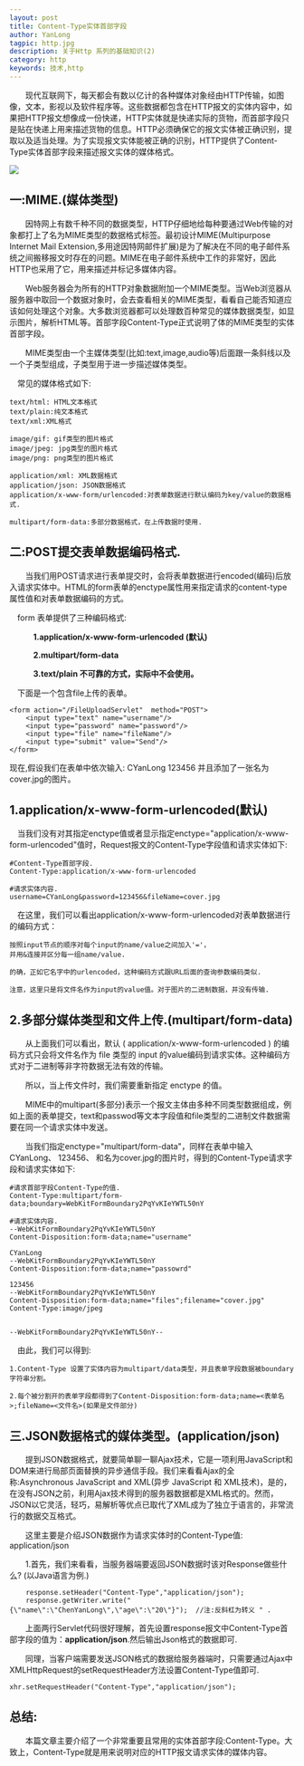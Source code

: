 ```yaml
---
layout: post
title: Content-Type实体首部字段
author: YanLong
tagpic: http.jpg
description: 关于Http 系列的基础知识(2)
category: http
keywords: 技术,http
---
```



&emsp;&emsp;现代互联网下，每天都会有数以亿计的各种媒体对象经由HTTP传输，如图像，文本，影视以及软件程序等。这些数据都包含在HTTP报文的实体内容中，如果把HTTP报文想像成一份快递，HTTP实体就是快递实际的货物，而首部字段只是贴在快递上用来描述货物的信息。HTTP必须确保它的报文实体被正确识别，提取以及适当处理。为了实现报文实体能被正确的识别，HTTP提供了Content-Type实体首部字段来描述报文实体的媒体格式。

<img src="http://7xtdq2.com1.z0.glb.clouddn.com/http_2_1.PNG">

一:MIME.(媒体类型)
--------------
&emsp;&emsp;因特网上有数千种不同的数据类型，HTTP仔细地给每种要通过Web传输的对象都打上了名为MIME类型的数据格式标签。最初设计MIME(Multipurpose Internet Mail Extension,多用途因特网邮件扩展)是为了解决在不同的电子邮件系统之间搬移报文时存在的问题。MIME在电子邮件系统中工作的非常好，因此HTTP也采用了它，用来描述并标记多媒体内容。

&emsp;&emsp;Web服务器会为所有的HTTP对象数据附加一个MIME类型。当Web浏览器从服务器中取回一个数据对象时，会去查看相关的MIME类型，看看自己能否知道应该如何处理这个对象。大多数浏览器都可以处理数百种常见的媒体数据类型，如显示图片，解析HTML等。首部字段Content-Type正式说明了体的MIME类型的实体首部字段。

&emsp;&emsp;MIME类型由一个主媒体类型(比如:text,image,audio等)后面跟一条斜线以及一个子类型组成，子类型用于进一步描述媒体类型。

&emsp;常见的媒体格式如下:
	
	text/html: HTML文本格式
	text/plain:纯文本格式
	text/xml:XML格式
	
	image/gif: gif类型的图片格式
	image/jpeg: jpg类型的图片格式
	image/png: png类型的图片格式
	
	application/xml: XML数据格式
	application/json: JSON数据格式
	application/x-www-form/urlencoded:对表单数据进行默认编码为key/value的数据格式.
	
	multipart/form-data:多部分数据格式，在上传数据时使用.


二:POST提交表单数据编码格式.
--------------------------

&emsp;&emsp;当我们用POST请求进行表单提交时，会将表单数据进行encoded(编码)后放入请求实体中。HTML的form表单的enctype属性用来指定请求的content-type属性值和对表单数据编码的方式。

&emsp;form 表单提供了三种编码格式:

&emsp;&emsp;&emsp;**1.application/x-www-form-urlencoded (默认)**

&emsp;&emsp;&emsp;**2.multipart/form-data**

&emsp;&emsp;&emsp;**3.text/plain 不可靠的方式，实际中不会使用。**

&emsp;下面是一个包含file上传的表单。

	<form action="/FileUploadServlet"  method="POST">
		<input type="text" name="username"/>
		<input type="password" name="password"/>
		<input type="file" name="fileName"/>
		<input type="submit" value="Send"/>
	</form>

现在,假设我们在表单中依次输入: CYanLong 123456 并且添加了一张名为cover.jpg的图片。

1.application/x-www-form-urlencoded(默认)
----
&emsp;当我们没有对其指定enctype值或者显示指定enctype="application/x-www-form-urlencoded"值时，Request报文的Content-Type字段值和请求实体如下:
	
	#Content-Type首部字段.
	Content-Type:application/x-www-form-urlencoded
	
	#请求实体内容.
	username=CYanLong&password=123456&fileName=cover.jpg

&emsp;在这里，我们可以看出application/x-www-form-urlencoded对表单数据进行的编码方式：
	
	按照input节点的顺序对每个input的name/value之间加入'='，
	并用&连接并区分每一组name/value.

	的确，正如它名字中的urlencoded，这种编码方式跟URL后面的查询参数编码类似.
	
	注意，这里只是将文件名作为input的value值。对于图片的二进制数据，并没有传输.

2.多部分媒体类型和文件上传.(multipart/form-data)
-----------------------------	
&emsp;&emsp;从上面我们可以看出，默认 ( application/x-www-form-urlencoded ) 的编码方式只会将文件名作为 file 类型的 input 的value编码到请求实体。这种编码方式对于二进制等非字符数据无法有效的传输。

&emsp;&emsp;所以，当上传文件时，我们需要重新指定 enctype 的值。

&emsp;&emsp;MIME中的multipart(多部分)表示一个报文主体由多种不同类型数据组成，例如上面的表单提交，text和passwod等文本字段值和file类型的二进制文件数据需要在同一个请求实体中发送。

&emsp;&emsp;当我们指定enctype="multipart/form-data"，同样在表单中输入 CYanLong、 123456、 和名为cover.jpg的图片时，得到的Content-Type请求字段和请求实体如下:
	
	#请求首部字段Content-Type的值.
	Content-Type:multipart/form-data;boundary=WebKitFormBoundary2PqYvKIeYWTL50nY

	#请求实体内容.
	--WebKitFormBoundary2PqYvKIeYWTL50nY
	Content-Disposition:form-data;name="username"
	
	CYanLong
	--WebKitFormBoundary2PqYvKIeYWTL50nY
	Content-Disposition:form-data;name="passowrd"
	
	123456
	--WebKitFormBoundary2PqYvKIeYWTL50nY
	Content-Disposition:form-data;name="files";filename="cover.jpg"
	Content-Type:image/jpeg
	
	
	--WebKitFormBoundary2PqYvKIeYWTL50nY--
	
&emsp;由此，我们可以得到:
		
	1.Content-Type 设置了实体内容为multipart/data类型，并且表单字段数据被boundary字符串分割。
	
	2.每个被分割开的表单字段都得到了Content-Disposition:form-data;name=<表单名>;fileName=<文件名>(如果是文件部分)
	

三.JSON数据格式的媒体类型。(application/json)
---------------------------------
&emsp;&emsp;提到JSON数据格式，就要简单聊一聊Ajax技术，它是一项利用JavaScript和DOM来进行局部页面替换的异步通信手段。我们来看看Ajax的全称:Asynchronous JavaScript and XML(异步 JavaScript 和 XML技术)，是的，在没有JSON之前，利用Ajax技术得到的服务器数据都是XML格式的。然而，JSON以它灵活，轻巧，易解析等优点已取代了XML成为了独立于语言的，非常流行的数据交互格式。

&emsp;&emsp;这里主要是介绍JSON数据作为请求实体时的Content-Type值: application/json

&emsp;&emsp;1.首先，我们来看看，当服务器端要返回JSON数据时该对Response做些什么? (以Java语言为例.)
		
		response.setHeader("Content-Type","application/json");
		response.getWriter.write("{\"name\":\"ChenYanLong\",\"age\":\"20\"}");  //注:反斜杠为转义 " .

&emsp;&emsp;上面两行Servlet代码很好理解，首先设置response报文中Content-Type首部字段的值为：**application/json**.然后输出Json格式的数据即可.

&emsp;&emsp;同理，当客户端需要发送JSON格式的数据给服务器端时，只需要通过Ajax中XMLHttpRequest的setRequestHeader方法设置Content-Type值即可.
	
	xhr.setRequestHeader("Content-Type","application/json");
	
	
总结:
------
&emsp;&emsp;本篇文章主要介绍了一个非常重要且常用的实体首部字段:Content-Type。大致上，Content-Type就是用来说明对应的HTTP报文请求实体的媒体内容。 






	